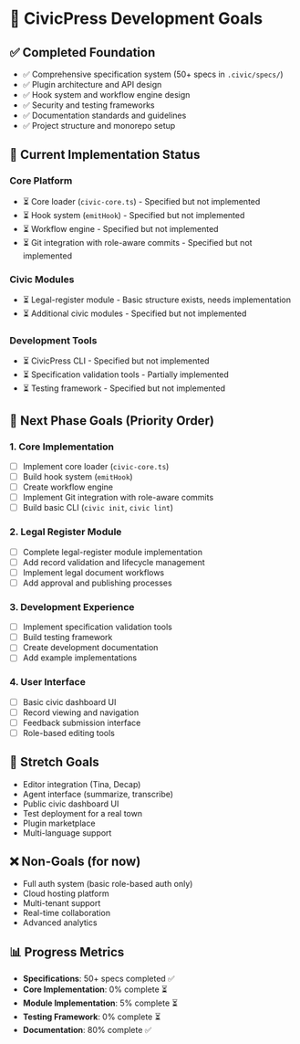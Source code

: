# 🎯 CivicPress Development Goals

## ✅ Completed Foundation

- ✅ Comprehensive specification system (50+ specs in `.civic/specs/`)
- ✅ Plugin architecture and API design
- ✅ Hook system and workflow engine design
- ✅ Security and testing frameworks
- ✅ Documentation standards and guidelines
- ✅ Project structure and monorepo setup

## 🚧 Current Implementation Status

### Core Platform

- ⏳ Core loader (`civic-core.ts`) - Specified but not implemented
- ⏳ Hook system (`emitHook`) - Specified but not implemented
- ⏳ Workflow engine - Specified but not implemented
- ⏳ Git integration with role-aware commits - Specified but not implemented

### Civic Modules

- ⏳ Legal-register module - Basic structure exists, needs implementation
- ⏳ Additional civic modules - Specified but not implemented

### Development Tools

- ⏳ CivicPress CLI - Specified but not implemented
- ⏳ Specification validation tools - Partially implemented
- ⏳ Testing framework - Specified but not implemented

## 🎯 Next Phase Goals (Priority Order)

### 1. Core Implementation

- [ ] Implement core loader (`civic-core.ts`)
- [ ] Build hook system (`emitHook`)
- [ ] Create workflow engine
- [ ] Implement Git integration with role-aware commits
- [ ] Build basic CLI (`civic init`, `civic lint`)

### 2. Legal Register Module

- [ ] Complete legal-register module implementation
- [ ] Add record validation and lifecycle management
- [ ] Implement legal document workflows
- [ ] Add approval and publishing processes

### 3. Development Experience

- [ ] Implement specification validation tools
- [ ] Build testing framework
- [ ] Create development documentation
- [ ] Add example implementations

### 4. User Interface

- [ ] Basic civic dashboard UI
- [ ] Record viewing and navigation
- [ ] Feedback submission interface
- [ ] Role-based editing tools

## 🌟 Stretch Goals

- Editor integration (Tina, Decap)
- Agent interface (summarize, transcribe)
- Public civic dashboard UI
- Test deployment for a real town
- Plugin marketplace
- Multi-language support

## ❌ Non-Goals (for now)

- Full auth system (basic role-based auth only)
- Cloud hosting platform
- Multi-tenant support
- Real-time collaboration
- Advanced analytics

## 📊 Progress Metrics

- **Specifications**: 50+ specs completed ✅
- **Core Implementation**: 0% complete ⏳
- **Module Implementation**: 5% complete ⏳
- **Testing Framework**: 0% complete ⏳
- **Documentation**: 80% complete ✅
